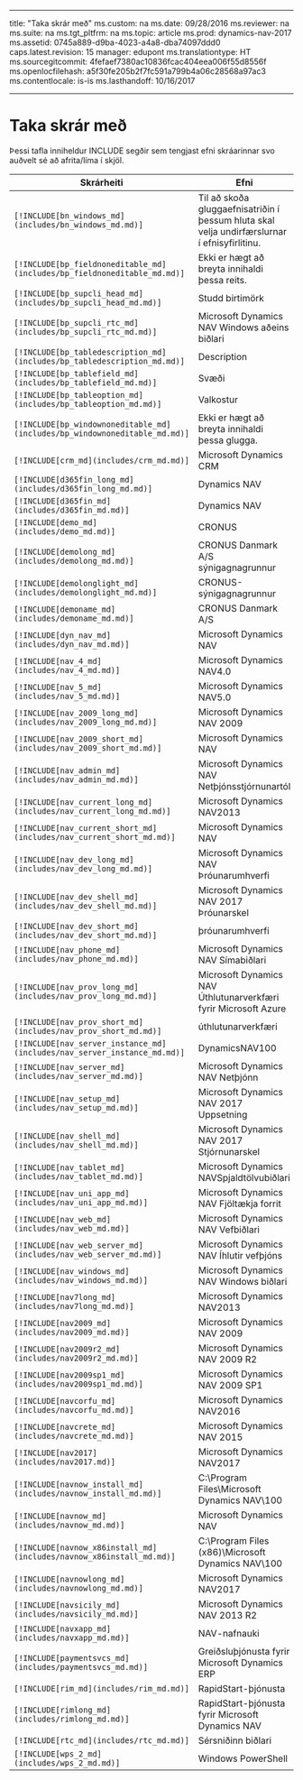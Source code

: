
---
title: "Taka skrár með"
ms.custom: na
ms.date: 09/28/2016
ms.reviewer: na
ms.suite: na
ms.tgt_pltfrm: na
ms.topic: article
ms.prod: dynamics-nav-2017
ms.assetid: 0745a889-d9ba-4023-a4a8-dba74097ddd0
caps.latest.revision: 15
manager: edupont
ms.translationtype: HT
ms.sourcegitcommit: 4fefaef7380ac10836fcac404eea006f55d8556f
ms.openlocfilehash: a5f30fe205b2f7fc591a799b4a06c28568a97ac3
ms.contentlocale: is-is
ms.lasthandoff: 10/16/2017

---

# <a name="include-files"></a>Taka skrár með

Þessi tafla inniheldur INCLUDE segðir sem tengjast efni skráarinnar svo auðvelt sé að afrita/líma í skjöl.

|Skrárheiti   |Efni  |
|------------|---------|
|`[!INCLUDE[bn_windows_md](includes/bn_windows_md.md)]`|Til að skoða gluggaefnisatriðin í þessum hluta skal velja undirfærslurnar í efnisyfirlitinu.|
|`[!INCLUDE[bp_fieldnoneditable_md](includes/bp_fieldnoneditable_md.md)]`|Ekki er hægt að breyta innihaldi þessa reits.|
|`[!INCLUDE[bp_supcli_head_md](includes/bp_supcli_head_md.md)]`|Studd birtimörk|
|`[!INCLUDE[bp_supcli_rtc_md](includes/bp_supcli_rtc_md.md)]`|Microsoft Dynamics NAV Windows aðeins biðlari|
|`[!INCLUDE[bp_tabledescription_md](includes/bp_tabledescription_md.md)]`|Description| 
|`[!INCLUDE[bp_tablefield_md](includes/bp_tablefield_md.md)]`|Svæði|
|`[!INCLUDE[bp_tableoption_md](includes/bp_tableoption_md.md)]`|Valkostur|
|`[!INCLUDE[bp_windownoneditable_md](includes/bp_windownoneditable_md.md)]`|Ekki er hægt að breyta innihaldi þessa glugga.|
|`[!INCLUDE[crm_md](includes/crm_md.md)]`|Microsoft Dynamics CRM|
|`[!INCLUDE[d365fin_long_md](includes/d365fin_long_md.md)]`|Dynamics NAV|
|`[!INCLUDE[d365fin_md](includes/d365fin_md.md)]`|Dynamics NAV|
|`[!INCLUDE[demo_md](includes/demo_md.md)]`|CRONUS|
|`[!INCLUDE[demolong_md](includes/demolong_md.md)]`|CRONUS Danmark A/S sýnigagnagrunnur|
|`[!INCLUDE[demolonglight_md](includes/demolonglight_md.md)]`|CRONUS-sýnigagnagrunnur|
|`[!INCLUDE[demoname_md](includes/demoname_md.md)]`|CRONUS Danmark A/S|
|`[!INCLUDE[dyn_nav_md](includes/dyn_nav_md.md)]`|Microsoft Dynamics NAV|
|`[!INCLUDE[nav_4_md](includes/nav_4_md.md)]`|Microsoft Dynamics NAV4.0|
|`[!INCLUDE[nav_5_md](includes/nav_5_md.md)]`|Microsoft Dynamics NAV5.0|
|`[!INCLUDE[nav_2009_long_md](includes/nav_2009_long_md.md)]`|Microsoft Dynamics NAV 2009|
|`[!INCLUDE[nav_2009_short_md](includes/nav_2009_short_md.md)]`|Microsoft Dynamics NAV|
|`[!INCLUDE[nav_admin_md](includes/nav_admin_md.md)]`|Microsoft Dynamics NAV Netþjónsstjórnunartól|
|`[!INCLUDE[nav_current_long_md](includes/nav_current_long_md.md)]`|Microsoft Dynamics NAV2013|
|`[!INCLUDE[nav_current_short_md](includes/nav_current_short_md.md)]`|Microsoft Dynamics NAV|
|`[!INCLUDE[nav_dev_long_md](includes/nav_dev_long_md.md)]`|Microsoft Dynamics NAV Þróunarumhverfi|
|`[!INCLUDE[nav_dev_shell_md](includes/nav_dev_shell_md.md)]`|Microsoft Dynamics NAV 2017 Þróunarskel|
|`[!INCLUDE[nav_dev_short_md](includes/nav_dev_short_md.md)]`|þróunarumhverfi|
|`[!INCLUDE[nav_phone_md](includes/nav_phone_md.md)]`|Microsoft Dynamics NAV Símabiðlari|
|`[!INCLUDE[nav_prov_long_md](includes/nav_prov_long_md.md)]`|Microsoft Dynamics NAV Úthlutunarverkfæri fyrir Microsoft Azure|
|`[!INCLUDE[nav_prov_short_md](includes/nav_prov_short_md.md)]`|úthlutunarverkfæri|
|`[!INCLUDE[nav_server_instance_md](includes/nav_server_instance_md.md)]`|DynamicsNAV100|
|`[!INCLUDE[nav_server_md](includes/nav_server_md.md)]`|Microsoft Dynamics NAV Netþjónn|
|`[!INCLUDE[nav_setup_md](includes/nav_setup_md.md)]`|Microsoft Dynamics NAV 2017 Uppsetning|
|`[!INCLUDE[nav_shell_md](includes/nav_shell_md.md)]`|Microsoft Dynamics NAV 2017 Stjórnunarskel|
|`[!INCLUDE[nav_tablet_md](includes/nav_tablet_md.md)]`|Microsoft Dynamics NAVSpjaldtölvubiðlari|
|`[!INCLUDE[nav_uni_app_md](includes/nav_uni_app_md.md)]`|Microsoft Dynamics NAV Fjöltækja forrit|
|`[!INCLUDE[nav_web_md](includes/nav_web_md.md)]`|Microsoft Dynamics NAV Vefbiðlari|
|`[!INCLUDE[nav_web_server_md](includes/nav_web_server_md.md)]`|Microsoft Dynamics NAV Íhlutir vefþjóns|
|`[!INCLUDE[nav_windows_md](includes/nav_windows_md.md)]`|Microsoft Dynamics NAV Windows biðlari|
|`[!INCLUDE[nav7long_md](includes/nav7long_md.md)]`|Microsoft Dynamics NAV2013|
|`[!INCLUDE[nav2009_md](includes/nav2009_md.md)]`|Microsoft Dynamics NAV 2009|
|`[!INCLUDE[nav2009r2_md](includes/nav2009r2_md.md)]`|Microsoft Dynamics NAV 2009 R2|
|`[!INCLUDE[nav2009sp1_md](includes/nav2009sp1_md.md)]`|Microsoft Dynamics NAV 2009 SP1|
|`[!INCLUDE[navcorfu_md](includes/navcorfu_md.md)]`|Microsoft Dynamics NAV2016|
|`[!INCLUDE[navcrete_md](includes/navcrete_md.md)]`|Microsoft Dynamics NAV 2015|
|`[!INCLUDE[nav2017](includes/nav2017.md)]`|Microsoft Dynamics NAV2017|
|`[!INCLUDE[navnow_install_md](includes/navnow_install_md.md)]`|C:\\Program Files\\Microsoft Dynamics NAV\\100|
|`[!INCLUDE[navnow_md](includes/navnow_md.md)]`|Microsoft Dynamics NAV|
|`[!INCLUDE[navnow_x86install_md](includes/navnow_x86install_md.md)]`|C:\\Program Files \(x86\)\\Microsoft Dynamics NAV\\100|
|`[!INCLUDE[navnowlong_md](includes/navnowlong_md.md)]`|Microsoft Dynamics NAV2017|
|`[!INCLUDE[navsicily_md](includes/navsicily_md.md)]`|Microsoft Dynamics NAV 2013 R2|
|`[!INCLUDE[navxapp_md](includes/navxapp_md.md)]`|NAV-nafnauki|
|`[!INCLUDE[paymentsvcs_md](includes/paymentsvcs_md.md)]`|Greiðsluþjónusta fyrir Microsoft Dynamics ERP|
|`[!INCLUDE[rim_md](includes/rim_md.md)]`|RapidStart-þjónusta|
|`[!INCLUDE[rimlong_md](includes/rimlong_md.md)]`|RapidStart-þjónusta fyrir Microsoft Dynamics NAV|
|`[!INCLUDE[rtc_md](includes/rtc_md.md)]`|Sérsniðinn biðlari|
|`[!INCLUDE[wps_2_md](includes/wps_2_md.md)]`|Windows PowerShell|

